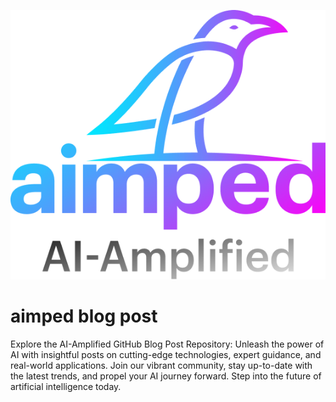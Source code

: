 <p align="center">
  <img src="./aimped.png" alt="Image description" />
</p>

# aimped blog post  

Explore the AI-Amplified GitHub Blog Post Repository: Unleash the power of AI with insightful posts on cutting-edge technologies, expert guidance, and real-world applications. Join our vibrant community, stay up-to-date with the latest trends, and propel your AI journey forward. Step into the future of artificial intelligence today.
